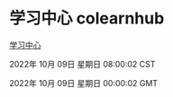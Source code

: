 # 学习中心 colearnhub
[学习中心](http://27.19.33.125:56308/colearnhub/)

2022年 10月 09日 星期日 08:00:02 CST

2022年 10月 09日 星期日 00:00:02 GMT
